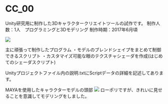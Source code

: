 # CC_00
Unity研究用に制作した3Dキャラクタークリエイトツールの試作です。
制作人数：1人　プログラミングと3Dモデリング
制作時期：2017年6月頃

<img src="https://github.com/ynsan/CC_00/blob/master/Sp_ss234.jpg">

主に頑張って制作したプログラム
・モデルのブレンドシェイプをまとめて制御できるスクリプト
・カスタマイズ可能な眼のテクスチャシェーダを作成(はじめてのシェーダスクリプト)

Unityプロジェクトファイル内の説明.txtにScriptデータの詳細を記述してあります。

MAYAを使用したキャラクターモデルの頭部
<img src="https://github.com/ynsan/CC_00/blob/master/Sp_ss324maya.png">
ローポリですが、きれいに見せることを意識してモデリングをしました。
